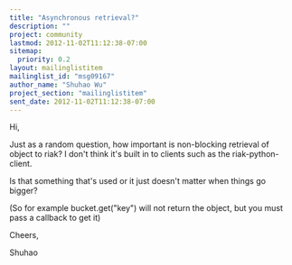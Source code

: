 ```yaml
---
title: "Asynchronous retrieval?"
description: ""
project: community
lastmod: 2012-11-02T11:12:38-07:00
sitemap:
  priority: 0.2
layout: mailinglistitem
mailinglist_id: "msg09167"
author_name: "Shuhao Wu"
project_section: "mailinglistitem"
sent_date: 2012-11-02T11:12:38-07:00
---
```



Hi,

Just as a random question, how important is non-blocking retrieval of
object to riak? I don't think it's built in to clients such as the
riak-python-client.

Is that something that's used or it just doesn't matter when things go
bigger?

(So for example bucket.get("key") will not return the object, but you must
pass a callback to get it)

Cheers,

Shuhao
